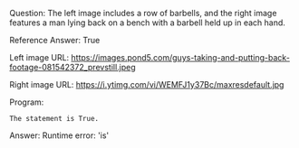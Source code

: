 Question: The left image includes a row of barbells, and the right image features a man lying back on a bench with a barbell held up in each hand.

Reference Answer: True

Left image URL: https://images.pond5.com/guys-taking-and-putting-back-footage-081542372_prevstill.jpeg

Right image URL: https://i.ytimg.com/vi/WEMFJ1y37Bc/maxresdefault.jpg

Program:

```
The statement is True.
```
Answer: Runtime error: 'is'

